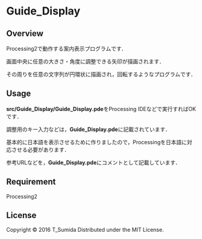 # Guide_Display

## Overview
Processing2で動作する案内表示プログラムです．

画面中央に任意の大きさ・角度に調整できる矢印が描画されます．

その周りを任意の文字列が円環状に描画され，回転するようなプログラムです．

## Usage
**src/Guide_Display/Guide_Display.pde**をProcessing IDEなどで実行すればOKです．

調整用のキー入力などは，**Guide_Display.pde**に記載されています．

基本的に日本語を表示させるために作りましたので，Processingを日本語に対応させる必要があります．

参考URLなどを，**Guide_Display.pde**にコメントとして記載しています．

## Requirement
Processing2

## License
Copyright © 2016 T_Sumida Distributed under the MIT License.
